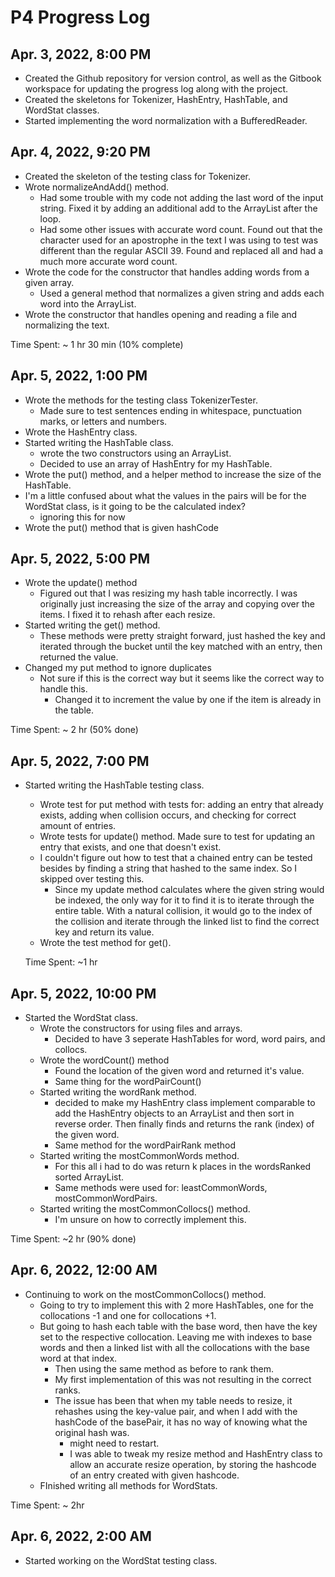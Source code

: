 # P4 Progress Log

## Apr. 3, 2022, 8:00 PM

* Created the Github repository for version control, as well as the Gitbook workspace for updating the progress log along with the project.
* Created the skeletons for Tokenizer, HashEntry, HashTable, and WordStat classes.&#x20;
* Started implementing the word normalization with a BufferedReader.

## Apr. 4, 2022, 9:20 PM

* Created the skeleton of the testing class for Tokenizer.
* Wrote normalizeAndAdd() method.&#x20;
  * Had some trouble with my code not adding the last word of the input string. Fixed it by adding an additional add to the ArrayList after the loop.
  * Had some other issues with accurate word count. Found out that the character used for an apostrophe in the text I was using to test was different than the regular ASCII 39. Found and replaced all and had a much more accurate word count.
* Wrote the code for the constructor that handles adding words from a given array.
  * &#x20;Used a general method that normalizes a given string and adds each word into the ArrayList.
* Wrote the constructor that handles opening and reading a file and normalizing the text.

Time Spent: \~ 1 hr 30 min (10% complete)

## Apr. 5, 2022, 1:00 PM

* Wrote the methods for the testing class TokenizerTester.
  * Made sure to test sentences ending in whitespace, punctuation marks, or letters and numbers.&#x20;
* Wrote the HashEntry class.
* Started writing the HashTable class.&#x20;
  * wrote the two constructors using an ArrayList.
  * Decided to use an array of HashEntry for my HashTable.&#x20;
* Wrote the put() method, and a helper method to increase the size of the HashTable.&#x20;
* I'm a little confused about what the values in the pairs will be for the WordStat class, is it going to be the calculated index?&#x20;
  * ignoring this for now
* Wrote the put() method that is given hashCode



## Apr. 5, 2022, 5:00 PM

* Wrote the update() method
  * Figured out that I was resizing my hash table incorrectly. I was originally just increasing the size of the array and copying over the items. I fixed it to rehash after each resize.&#x20;
* Started writing the get() method.&#x20;
  * &#x20;These methods were pretty straight forward, just hashed the key and iterated through the bucket until the key matched with an entry, then returned the value.
* Changed my put method to ignore duplicates
  * Not sure if this is the correct way but it seems like the correct way to handle this.&#x20;
    * Changed it to increment the value by one if the item is already in the table.&#x20;

Time Spent: \~ 2 hr (50% done)

## Apr. 5, 2022, 7:00 PM&#x20;

*   Started writing the HashTable testing class.

    * Wrote test for put method with tests for: adding an entry that already exists, adding when collision occurs, and checking for correct amount of entries.&#x20;
    * Wrote tests for update() method. Made sure to test for updating an entry that exists, and one that doesn't exist.&#x20;
    * I couldn't figure out how to test that a chained entry can be tested besides by finding a string that hashed to the same index. So I skipped over testing this.
      * Since my update method calculates where the given string would be indexed, the only way for it to find it is to iterate through the entire table. With a natural collision, it would go to the index of the collision and iterate through the linked list to find the correct key and return its value.
    * Wrote the test method for get().&#x20;

    Time Spent: \~1 hr

## Apr. 5, 2022, 10:00 PM

* Started the WordStat class.
  * Wrote the constructors for using files and arrays.
    * Decided to have 3 seperate HashTables for word, word pairs, and collocs.
  * Wrote the wordCount() method
    * Found the location of the given word and returned it's value.&#x20;
    * Same thing for the wordPairCount()
  * Started writing the wordRank method.
    * decided to make my HashEntry class implement comparable to add the HashEntry objects to an ArrayList and then sort in reverse order. Then finally finds and returns the rank (index) of the given word.
    * Same method for the wordPairRank method
  * Started writing the mostCommonWords method.
    * For this all i had to do was return k places in the wordsRanked sorted ArrayList.&#x20;
    * Same methods were used for: leastCommonWords, mostCommonWordPairs.
  * Started writing the mostCommonCollocs() method.
    * I'm unsure on how to correctly implement this.&#x20;

Time Spent: \~2 hr (90% done)

## Apr. 6, 2022, 12:00 AM

* Continuing to work on the mostCommonCollocs() method.
  * Going to try to implement this with 2 more HashTables, one for the collocations -1 and one for collocations +1.
  * But going to hash each table with the base word, then have the key set to the respective collocation. Leaving me with indexes to base words and then a linked list with all the collocations with the base word at that index.&#x20;
    * Then using the same method as before to rank them.&#x20;
    * My first implementation of this was not resulting in the correct ranks.&#x20;
    * The issue has been that when my table needs to resize, it rehashes using the key-value pair, and when I add with the hashCode of the basePair, it has no way of knowing what the original hash was.&#x20;
      * might need to restart.
      * I was able to tweak my resize method and HashEntry class to allow an accurate resize operation, by storing the hashcode of an entry created with given hashcode.&#x20;
  * FInished writing all methods for WordStats.

Time Spent: \~ 2hr&#x20;

## Apr. 6, 2022, 2:00 AM

* Started working on the WordStat testing class.

